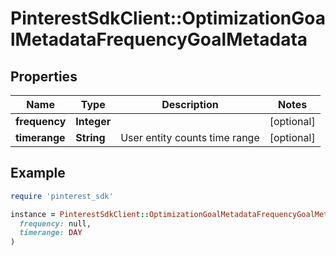 # PinterestSdkClient::OptimizationGoalMetadataFrequencyGoalMetadata

## Properties

| Name | Type | Description | Notes |
| ---- | ---- | ----------- | ----- |
| **frequency** | **Integer** |  | [optional] |
| **timerange** | **String** | User entity counts time range | [optional] |

## Example

```ruby
require 'pinterest_sdk'

instance = PinterestSdkClient::OptimizationGoalMetadataFrequencyGoalMetadata.new(
  frequency: null,
  timerange: DAY
)
```

